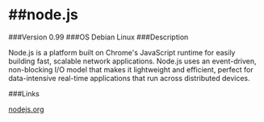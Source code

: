 ##node.js
========

###Version
0.99
###OS
Debian Linux
###Description

Node.js is a platform built on Chrome's JavaScript runtime for easily building fast, scalable network applications. 
Node.js uses an event-driven, non-blocking I/O model that makes it lightweight and efficient, perfect for data-intensive real-time applications that run across distributed devices.

###Links

[nodejs.org](http://nodejs.org/)
